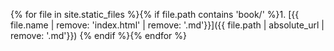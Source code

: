 {% for file in site.static_files %}{% if file.path contains 'book/' %}1. [{{ file.name | remove: 'index.html' | remove: '.md'}}]({{ file.path | absolute_url | remove: '.md'}}) {% endif %}{% endfor %}
